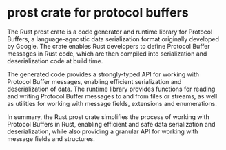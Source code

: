 # prost crate for protocol buffers

The Rust prost crate is a code generator and runtime library for Protocol Buffers, a language-agnostic data serialization format originally developed by Google. The crate enables Rust developers to define Protocol Buffer messages in Rust code, which are then compiled into serialization and deserialization code at build time.

The generated code provides a strongly-typed API for working with Protocol Buffer messages, enabling efficient serialization and deserialization of data. The runtime library provides functions for reading and writing Protocol Buffer messages to and from files or streams, as well as utilities for working with message fields, extensions and enumerations.

In summary, the Rust prost crate simplifies the process of working with Protocol Buffers in Rust, enabling efficient and safe data serialization and deserialization, while also providing a granular API for working with message fields and structures.

